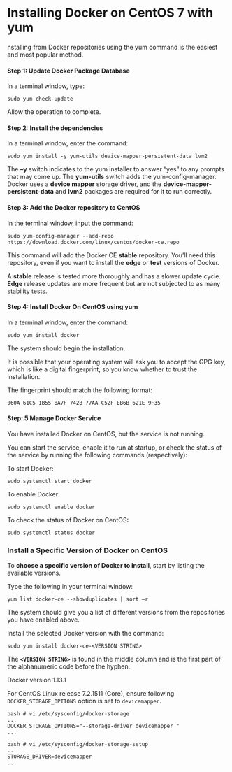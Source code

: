# Installing Docker on CentOS 7 with yum

nstalling from Docker repositories using the yum command is the easiest and most popular method.

#### Step 1: Update Docker Package Database

In a terminal window, type:

```text
sudo yum check-update
```

Allow the operation to complete.

#### Step 2: Install the dependencies

In a terminal window, enter the command:

```text
sudo yum install -y yum-utils device-mapper-persistent-data lvm2
```

The **–y** switch indicates to the yum installer to answer “yes” to any prompts that may come up. The **yum-utils** switch adds the yum-config-manager. Docker uses a **device mapper** storage driver, and the **device-mapper-persistent-data** and **lvm2** packages are required for it to run correctly.

#### Step 3: Add the Docker repository to CentOS

In the terminal window, input the command:

```text
sudo yum-config-manager --add-repo https://download.docker.com/linux/centos/docker-ce.repo
```

This command will add the Docker CE **stable** repository. You’ll need this repository, even if you want to install the **edge** or **test** versions of Docker.

A **stable** release is tested more thoroughly and has a slower update cycle. **Edge** release updates are more frequent but are not subjected to as many stability tests.

#### Step 4: Install Docker On CentOS using yum

In a terminal window, enter the command:

```text
sudo yum install docker
```

The system should begin the installation.

It is possible that your operating system will ask you to accept the GPG key, which is like a digital fingerprint, so you know whether to trust the installation.

The fingerprint should match the following format:

```text
060A 61C5 1B55 8A7F 742B 77AA C52F EB6B 621E 9F35
```

#### Step: 5 Manage Docker Service

You have installed Docker on CentOS, but the service is not running.

You can start the service, enable it to run at startup, or check the status of the service by running the following commands \(respectively\):

To start Docker:

```text
sudo systemctl start docker
```

To enable Docker:

```text
sudo systemctl enable docker
```

To check the status of Docker on CentOS:

```text
sudo systemctl status docker
```

### Install a Specific Version of Docker on CentOS

To **choose a specific version of Docker to install**, start by listing the available versions.

Type the following in your terminal window:

```text
yum list docker-ce --showduplicates | sort –r
```

The system should give you a list of different versions from the repositories you have enabled above.

Install the selected Docker version with the command:

```text
sudo yum install docker-ce-<VERSION STRING>
```

The **`<VERSION STRING>`** is found in the middle column and is the first part of the alphanumeric code before the hyphen.



Docker version 1.13.1

For CentOS Linux release 7.2.1511 \(Core\), ensure following `DOCKER_STORAGE_OPTIONS` option is set to `devicemapper`.

```text
bash # vi /etc/sysconfig/docker-storage
...
DOCKER_STORAGE_OPTIONS="--storage-driver devicemapper "
...

bash # vi /etc/sysconfig/docker-storage-setup
...
STORAGE_DRIVER=devicemapper
...
```


